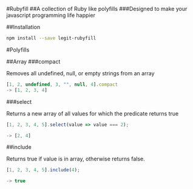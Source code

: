 #Rubyfill
##A collection of Ruby like polyfills
###Designed to make your javascript programming life happier

##Installation
```bash
npm install --save legit-rubyfill
```

#Polyfills

##Array
###compact

Removes all undefined, null, or empty strings from an array
```js
[1, 2, undefined, 3, "", null, 4].compact
-> [1, 2, 3, 4]
```

###select

Returns a new array of all values for which the predicate returns true
```js
[1, 2, 3, 4, 5].select(value => value === 2);

-> [2, 4]
```

##include

Returns true if value is in array, otherwise returns false.
```js
[1, 2, 3, 4, 5].include(4);

-> true
```
